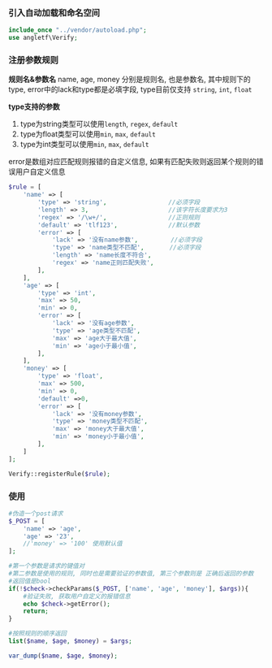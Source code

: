 ### 引入自动加载和命名空间
```php
include_once "../vendor/autoload.php";
use angletf\Verify;
```

### 注册参数规则

**规则名&参数名**
name, age, money 分别是规则名, 也是参数名, 其中规则下的type, error中的lack和type都是必填字段,
type目前仅支持 `string`, `int`, `float`

**type支持的参数**
1. type为string类型可以使用`length`, `regex`, `default`
2. type为float类型可以使用`min`, `max`, `default`
3. type为int类型可以使用`min`, `max`, `default`

error是数组对应匹配规则报错的自定义信息, 如果有匹配失败则返回某个规则的错误用户自定义信息

```php
$rule = [
    'name' => [
        'type' => 'string',                 //必须字段
        'length' => 3,                      //该字符长度要求为3
        'regex' => '/\w+/',                 //正则规则
        'default' => 'tlf123',              //默认参数
        'error' => [
            'lack' => '没有name参数',         //必须字段
            'type' => 'name类型不匹配',       //必须字段
            'length' => 'name长度不符合',
            'regex' => 'name正则匹配失败',
        ],
    ],
    'age' => [
        'type' => 'int',
        'max' => 50,
        'min' => 0,
        'error' => [
            'lack' => '没有age参数',
            'type' => 'age类型不匹配',
            'max' => 'age大于最大值',
            'min' => 'age小于最小值',
        ],
    ],
    'money' => [
        'type' => 'float',
        'max' => 500,
        'min' => 0,
        'default' =>0,
        'error' => [
            'lack' => '没有money参数',
            'type' => 'money类型不匹配',
            'max' => 'money大于最大值',
            'min' => 'money小于最小值',
        ],
    ]
];

Verify::registerRule($rule);
```

### 使用

```php
#伪造一个post请求
$_POST = [
    'name' => 'age',
    'age' => '23',
    //'money' => '100' 使用默认值
];

#第一个参数是请求的键值对
#第二参数是使用的规则, 同时也是需要验证的参数值, 第三个参数则是 正确后返回的参数
#返回值是bool
if(!$check->checkParams($_POST, ['name', 'age', 'money'], $args)){
    #验证失败, 获取用户自定义的报错信息
    echo $check->getError();
    return;
}

#按照规则的顺序返回
list($name, $age, $money) = $args;

var_dump($name, $age, $money);
```

